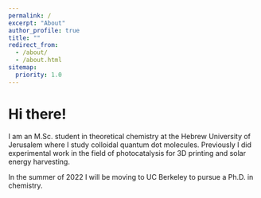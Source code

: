 ```yaml
---
permalink: /
excerpt: "About"
author_profile: true
title: ""
redirect_from: 
  - /about/
  - /about.html
sitemap:
  priority: 1.0
---
```

# Hi there!

I am an M.Sc. student in theoretical chemistry at the Hebrew University of Jerusalem where I study colloidal quantum dot molecules. Previously I did experimental work in the field of photocatalysis for 3D printing and solar energy harvesting.

In the summer of 2022 I will be moving to UC Berkeley to pursue a Ph.D. in chemistry. 
